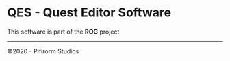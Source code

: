# QES - Quest Editor Software

This software is part of the **ROG** project

***

©2020 - Pifirorm Studios
